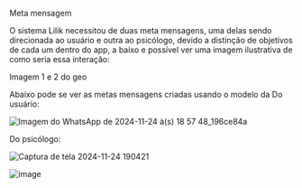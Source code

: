 Meta mensagem 

O sistema Lilik necessitou de duas meta mensagens, uma delas sendo direcionada ao usuário e outra ao psicólogo, devido a distinção de objetivos de cada um dentro do app, a baixo e possível ver uma imagem ilustrativa de como seria essa interação:

Imagem 1 e 2 do geo 

Abaixo pode se ver as metas mensagens criadas usando o modelo da
Do usuário:
           

![Imagem do WhatsApp de 2024-11-24 à(s) 18 57 48_196ce84a](https://github.com/user-attachments/assets/17f38f61-bbb1-407d-823f-3982ba4f1cd2)

Do psicólogo:


![Captura de tela 2024-11-24 190421](https://github.com/user-attachments/assets/395816f0-c518-4cea-bc34-23c64131239e)


![image](https://github.com/user-attachments/assets/17302ae4-7434-4ee3-9b51-302103cb8d2c)
